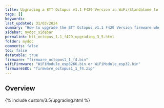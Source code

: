 ```yaml
---
title: Upgrading a BTT Octopus v1.1 F429 Version in WiFi/Standalone to 3.5.0 from earlier versions in RRF 3.5.0 Onwards
tags: []
keywords: 
last_updated: 31/03/2024
summary: "How to upgrade the BTT Octopus v1.1 F429 Version firmware when using WiFi/Standalone"
sidebar: mydoc_sidebar
permalink: btt_octopus_1.1_f429_upgrading_3_5.html
folder: mydoc
comments: false
toc: false
datatable: true
firmware: "firmware_octopus1_1_f4.bin"
wifiFirmware: "WiFiModule_esp8266.bin or WiFiModule_esp32.bin"
firmwareSBC: "firmware_octopus1_1_f4.zip"
---
```


## Overview

{% include custom/3.5/upgrading.html %}
